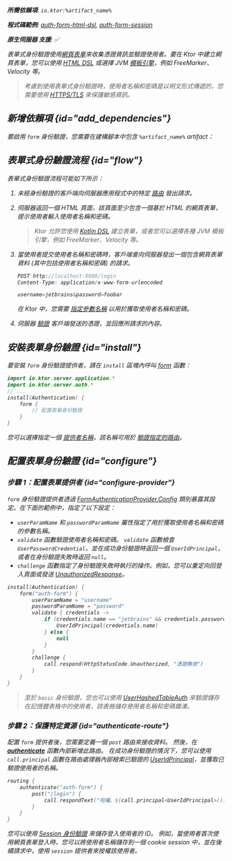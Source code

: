[//]: # (title: Ktor 伺服器中的表單式身份驗證)

<show-structure for="chapter" depth="2"/>

<var name="artifact_name" value="ktor-server-auth"/>

<tldr>
<p>
<b>所需依賴項</b>: <code>io.ktor:%artifact_name%</code>
</p>
<p>
<b>程式碼範例</b>:
<a href="https://github.com/ktorio/ktor-documentation/tree/%ktor_version%/codeSnippets/snippets/auth-form-html-dsl">auth-form-html-dsl</a>,
<a href="https://github.com/ktorio/ktor-documentation/tree/%ktor_version%/codeSnippets/snippets/auth-form-session">auth-form-session</a>
</p>
<p>
    <b><Links href="/ktor/server-native" summary="Ktor 支援 Kotlin/Native，並且允許您在沒有額外運行時或虛擬機器的情況下運行伺服器。">原生伺服器</Links> 支援</b>: ✅
</p>
</tldr>

表單式身份驗證使用[網頁表單](https://developer.mozilla.org/en-US/docs/Learn/Forms)來收集憑證資訊並驗證使用者。要在 Ktor 中建立網頁表單，您可以使用 [HTML DSL](server-html-dsl.md#html_response) 或選擇 JVM [模板引擎](server-templating.md)，例如 FreeMarker、Velocity 等。

> 考慮到使用表單式身份驗證時，使用者名稱和密碼是以明文形式傳遞的，您需要使用 [HTTPS/TLS](server-ssl.md) 來保護敏感資訊。

## 新增依賴項 {id="add_dependencies"}
要啟用 `form` 身份驗證，您需要在建構腳本中包含 `%artifact_name%` artifact：

<Tabs group="languages">
    <TabItem title="Gradle (Kotlin)" group-key="kotlin">
        <code-block lang="Kotlin" code="            implementation(&quot;io.ktor:%artifact_name%:$ktor_version&quot;)"/>
    </TabItem>
    <TabItem title="Gradle (Groovy)" group-key="groovy">
        <code-block lang="Groovy" code="            implementation &quot;io.ktor:%artifact_name%:$ktor_version&quot;"/>
    </TabItem>
    <TabItem title="Maven" group-key="maven">
        <code-block lang="XML" code="            &lt;dependency&gt;&#10;                &lt;groupId&gt;io.ktor&lt;/groupId&gt;&#10;                &lt;artifactId&gt;%artifact_name%-jvm&lt;/artifactId&gt;&#10;                &lt;version&gt;${ktor_version}&lt;/version&gt;&#10;            &lt;/dependency&gt;"/>
    </TabItem>
</Tabs>

## 表單式身份驗證流程 {id="flow"}

表單式身份驗證流程可能如下所示：

1. 未經身份驗證的客戶端向伺服器應用程式中的特定 [路由](server-routing.md) 發出請求。
2. 伺服器返回一個 HTML 頁面，該頁面至少包含一個基於 HTML 的網頁表單，提示使用者輸入使用者名稱和密碼。
   > Ktor 允許您使用 [Kotlin DSL](server-html-dsl.md) 建立表單，或者您可以選擇各種 JVM 模板引擎，例如 FreeMarker、Velocity 等。
3. 當使用者提交使用者名稱和密碼時，客戶端會向伺服器發出一個包含網頁表單資料 (其中包括使用者名稱和密碼) 的請求。

   ```kotlin
   POST http://localhost:8080/login
   Content-Type: application/x-www-form-urlencoded
   
   username=jetbrains&password=foobar
   
   ```

   在 Ktor 中，您需要 [指定參數名稱](#configure-provider) 以用於獲取使用者名稱和密碼。

4. 伺服器 [驗證](#configure-provider) 客戶端發送的憑證，並回應所請求的內容。

## 安裝表單身份驗證 {id="install"}
要安裝 `form` 身份驗證提供者，請在 `install` 區塊內呼叫 [form](https://api.ktor.io/ktor-server/ktor-server-plugins/ktor-server-auth/io.ktor.server.auth/form.html) 函數：

```kotlin
import io.ktor.server.application.*
import io.ktor.server.auth.*
// ...
install(Authentication) {
    form {
        // 配置表單身份驗證
    }
}
```

您可以選擇指定一個 [提供者名稱](server-auth.md#provider-name)，該名稱可用於 [驗證指定的路由](#authenticate-route)。

## 配置表單身份驗證 {id="configure"}

### 步驟 1：配置表單提供者 {id="configure-provider"}
`form` 身份驗證提供者透過 [FormAuthenticationProvider.Config](https://api.ktor.io/ktor-server/ktor-server-plugins/ktor-server-auth/io.ktor.server.auth/-form-authentication-provider/-config/index.html) 類別暴露其設定。在下面的範例中，指定了以下設定：
* `userParamName` 和 `passwordParamName` 屬性指定了用於獲取使用者名稱和密碼的參數名稱。
* `validate` 函數驗證使用者名稱和密碼。
  `validate` 函數檢查 `UserPasswordCredential`，並在成功身份驗證時返回一個 `UserIdPrincipal`，或者在身份驗證失敗時返回 `null`。
* `challenge` 函數指定了身份驗證失敗時執行的操作。例如，您可以重定向回登入頁面或發送 [UnauthorizedResponse](https://api.ktor.io/ktor-server/ktor-server-plugins/ktor-server-auth/io.ktor.server.auth/-unauthorized-response/index.html)。

```kotlin
install(Authentication) {
    form("auth-form") {
        userParamName = "username"
        passwordParamName = "password"
        validate { credentials ->
            if (credentials.name == "jetbrains" && credentials.password == "foobar") {
                UserIdPrincipal(credentials.name)
            } else {
                null
            }
        }
        challenge {
            call.respond(HttpStatusCode.Unauthorized, "憑證無效")
        }
    }
}
```

> 至於 `basic` 身份驗證，您也可以使用 [UserHashedTableAuth](server-basic-auth.md#validate-user-hash) 來驗證儲存在記憶體表格中的使用者，該表格儲存使用者名稱和密碼雜湊。

### 步驟 2：保護特定資源 {id="authenticate-route"}

配置 `form` 提供者後，您需要定義一個 `post` 路由來接收資料。
然後，在 **[authenticate](server-auth.md#authenticate-route)** 函數內部新增此路由。
在成功身份驗證的情況下，您可以使用 `call.principal` 函數在路由處理器內部檢索已驗證的 [UserIdPrincipal](https://api.ktor.io/ktor-server/ktor-server-plugins/ktor-server-auth/io.ktor.server.auth/-user-id-principal/index.html)，並獲取已驗證使用者的名稱。

```kotlin
routing {
    authenticate("auth-form") {
        post("/login") {
            call.respondText("哈囉，${call.principal<UserIdPrincipal>()?.name}！")
        }
    }
}
```

您可以使用 [Session 身份驗證](server-session-auth.md) 來儲存登入使用者的 ID。
例如，當使用者首次使用網頁表單登入時，您可以將使用者名稱儲存到一個 cookie session 中，並在後續請求中，使用 `session` 提供者來授權該使用者。